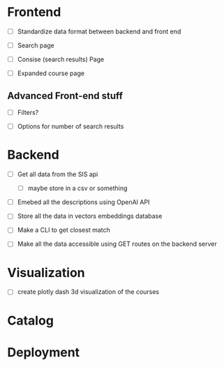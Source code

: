 # Frontend
- [ ] Standardize data format between backend and front end
- [ ] Search page
- [ ] Consise (search results) Page
- [ ] Expanded course page


## Advanced Front-end stuff
 -[ ] Filters?
 -[ ] Options for number of search results


# Backend
- [ ] Get all data from the SIS api
    - [ ] maybe store in a csv or something
- [ ] Emebed all the descriptions using OpenAI API
- [ ] Store all the data in vectors embeddings database
- [ ] Make a CLI to get closest match
- [ ] Make all the data accessible using GET routes on the backend server


# Visualization
- [ ] create plotly dash 3d visualization of the courses


# Catalog



# Deployment